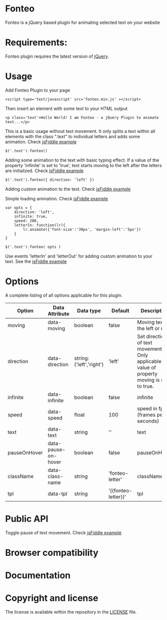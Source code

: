 # Fonteo
Fonteo is a jQuery based plugin for animating selected text on your website

# Requirements:
Fonteo plugin requires the latest version of [jQuery](http://jquery.com/).

# Usage
Add Fonteo Plugin to your page 

	<script type='text/javascript' src='fonteo.min.js' ></script>

Then insert an element with some text to your HTML output 

	<p class='text'>Hello World! I am Fonteo - a jQuery Plugin to animate text...</p>
 
This is a basic usage without text movement. It only splits a text within all elements with the class ".text" to individual letters and adds some animation. Check [jsFiddle example](https://jsfiddle.net/miso25/5u1q7s1n/4/)

	$('.text').fonteo()

Adding some animation to the text with basic typing effect. If a value of the property 'infinite' is set to 'true', text starts moving to the left after the letters are initialized. Check [jsFiddle example](https://jsfiddle.net/miso25/xup0tvua/10/)

	$('.text').fonteo({ direction: 'left' })
	
Adding custom animation to the text. Check [jsFiddle example](https://jsfiddle.net/miso25/fgg9c0r9/6/)

Simple loading animation. Check [jsFiddle example](https://jsfiddle.net/miso25/956d0nkp/5/)

	var opts = {
		direction: 'left', 
		infinite: true,
		speed: 200,
		letterIn: function(lr){
			lr.animate({'font-size':'30px', 'margin-left':'5px'})
		}
	}
	
	$('.text').fonteo( opts )
	
Use events 'letterIn' and 'letterOut' for adding custom animation to your text. See the [jsFiddle example](https://jsfiddle.net/miso25/3kk9m9qx/5/)

# Options
A complete listing of all options applicable for this plugin.

Option | Data Attribute | Data type | Default | Description
----|------|----|----|----
moving | data-moving  | boolean | false  | Moving text to the left or right
direction | data-direction | string:{'left','right'} | 'left'  | Set direction of text movement. Only applicable if value of property moving is set to true. 
infinite | data-infinite  | boolean | false  | infinite
speed | data-speed | float | 100  | speed in fps (frames per seconds)
text | data-text  | string | ''  | text
pauseOnHover | data-pause-on-hover | boolean | false  | pauseOnHover
className | data-class-name | string | 'fonteo-letter'  | className
tpl | data-tpl  | string | '<span>{{fonteo-letter}}</span>'  | tpl

# Public API
Toggle pause of text movement. Check [jsFiddle example](https://jsfiddle.net/miso25/aavdvq3k/6/)

# Browser compatibility

# Documentation

# Copyright and license
The license is available within the repository in the [LICENSE](https://github.com/miso25/fonteo/blob/master/LICENSE.md) file.
